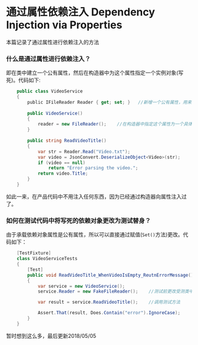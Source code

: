 # 通过属性依赖注入 Dependency Injection via Properties
本篇记录了通过属性进行依赖注入的方法

### 什么是通过属性进行依赖注入？
即在类中建立一个公有属性，然后在构造器中为这个属性指定一个实例对象(写死)。代码如下:
```c#
    public class VideoService
    {
        public IFileReader Reader { get; set; }   //新增一个公有属性，用来承载依赖对象
        
        public VideoService()
        {
            reader = new FileReader();    //在构造器中指定这个属性为一个具体的依赖对象
        }
        
        public string ReadVideoTitle()
        {
            var str = Reader.Read("Video.txt");
            var video = JsonConvert.DeserializeObject<Video>(str);
            if (video == null)
                return "Error parsing the video.";
            return video.Title;
        }
    }
```
如此一来，在产品代码中不用注入任何东西，因为已经通过构造器向属性注入过了。

### 如何在测试代码中将写死的依赖对象更改为测试替身？
由于承载依赖对象属性是公有属性，所以可以直接通过赋值(`Set()`方法)更改。代码如下：
```c#
    [TestFixture]
    class VideoServiceTests
    {
        [Test]
        public void ReadVideoTitle_WhenVideoIsEmpty_ReutnErrorMessage()
        {
            var service = new VideoService();
            service.Reader = new FakeFileReader();    //测试前更改受测类中的公有属性，赋予为测试替身

            var result = service.ReadVideoTitle();    //调用测试方法

            Assert.That(result, Does.Contain("error").IgnoreCase);
        }
    }
```

暂时想到这么多，最后更新2018/05/05
